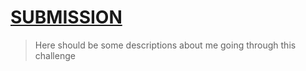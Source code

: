# [SUBMISSION](https://iCodeThis.com/submissions/21995)
> Here should be some descriptions about me going through this challenge
